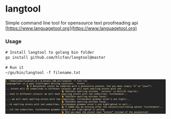 # langtool

Simple command line tool for opensource text proofreading api [https://www.languagetool.org](https://www.languagetool.org)

### Usage

```
# Install langtool to golang bin folder
go install github.com/hlcfan/langtool@master

# Run it
~/go/bin/langtool -f filename.txt
```

![screenshot](./screenshot.png)
